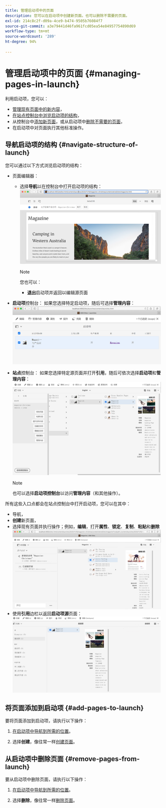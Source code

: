 ```yaml
---
title: 管理启动项中的页面
description: 您可以在启动项中创建新页面。也可以删除不需要的页面。
exl-id: 214c8c2f-d09a-4ce9-b474-9505b76084f7
source-git-commit: a3e79441d46fa961fcd05ea54e84957754890d69
workflow-type: tm+mt
source-wordcount: '289'
ht-degree: 94%

---
```


# 管理启动项中的页面 {#managing-pages-in-launch}

利用启动项，您可以：

* [管理现有页面中的新内容](/help/sites-cloud/authoring/launches/editing.md)，
* [在站点控制台中浏览启动项的结构](#navigate-structure-of-launch)，
* 从控制台中[添加新页面](#add-pages-to-launch)，或从启动项中[删除不需要的页面](#remove-pages-from-launch)，
* 在启动项中对页面执行其他标准操作。

## 导航启动项的结构 {#navigate-structure-of-launch}

您可以通过以下方式浏览启动项的结构：

* 页面编辑器：

   * 选择&#x200B;**导航**以在控制台中打开启动项的结构：
     ![从页面编辑器中导航启动项](/help/sites-cloud/authoring/assets/launches-navigate-page-editor.png)

     >[!NOTE]
     >
     >您也可以：
     >
     >* **退出**&#x200B;启动项并返回以编辑源页面

* **启动项**控制台：
如果您选择特定启动项，随后可选择**管理内容**：
  ![启动项控制台 – 管理内容](/help/sites-cloud/authoring/assets/launches-navigate-launches-console.png)

* **站点**控制台：
如果您选择特定源页面并打开**引用**，随后可依次选择&#x200B;**启动项**&#x200B;和&#x200B;**管理内容**：
  ![启动项控制台 – 管理内容](/help/sites-cloud/authoring/assets/launches-navigate-sites-console.png)

  >[!NOTE]
  >
  >也可以选择&#x200B;**启动项控制台**&#x200B;以访问&#x200B;**管理内容**（和其他操作）。

所有这些入口点都会在站点控制台中打开启动项，您可以在其中：

* 导航，
* **创建**&#x200B;新页面，
* 选择现有页面并执行操作；例如，**编辑**，打开&#x200B;**属性**、**锁定**、**复制**、**粘贴**&#x200B;和&#x200B;**删除**
  ![从“管理内容”导航到站点控制台中的启动项](/help/sites-cloud/authoring/assets/launches-navigate-manage-content.png)
* 使用&#x200B;**引用**&#x200B;边栏以返回&#x200B;**启动项源**页面：
  ![站点控制台 – 启动项源](/help/sites-cloud/authoring/assets/launches-navigate-launch-source.png)

## 将页面添加到启动项 {#add-pages-to-launch}

要将页面添加到启动项，请执行以下操作：

1. [在启动项中导航到所需的位置](#navigate-structure-of-launch)。

1. 选择&#x200B;**创建**，像往常一样[创建页面](/help/sites-cloud/authoring/fundamentals/organizing-pages.md#creating-a-new-page)。

## 从启动项中删除页面 {#remove-pages-from-launch}

要从启动项中删除页面，请执行以下操作：

1. [在启动项中导航到所需的位置](#navigate-structure-of-launch)。

1. 选择&#x200B;**删除**，像往常一样[删除页面](/help/sites-cloud/authoring/fundamentals/organizing-pages.md#deleting-a-page)。
